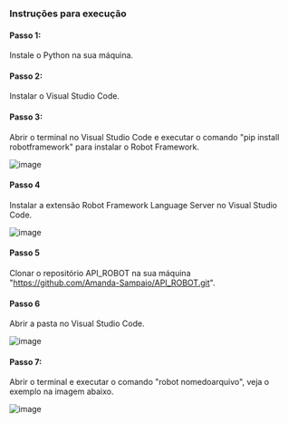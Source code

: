### Instruções para execução

#### Passo 1:
Instale o Python na sua máquina.

#### Passo 2: 
Instalar o Visual Studio Code.

#### Passo 3: 
Abrir o terminal no Visual Studio Code e executar o comando "pip install robotframework" para instalar o Robot Framework.<br>

![image](https://github.com/user-attachments/assets/675805e2-0aaa-4b6f-8bc1-8af4cc84e8f0)

#### Passo 4
Instalar a extensão Robot Framework Language Server no Visual Studio Code.<br>

![image](https://github.com/user-attachments/assets/758d8b6a-e288-400c-967a-d0eeb81ec06b)

#### Passo 5
Clonar o repositório API_ROBOT na sua máquina "https://github.com/Amanda-Sampaio/API_ROBOT.git".

#### Passo 6
Abrir a pasta no Visual Studio Code.<br>

![image](https://github.com/user-attachments/assets/bcf3dc36-baf8-40a4-82a7-413bbf2f5d92)

#### Passo 7: 
Abrir o terminal e executar o comando "robot nomedoarquivo", veja o exemplo na imagem abaixo. <br>

![image](https://github.com/user-attachments/assets/169ade6d-4619-4471-888c-a398fab2fc6a)

